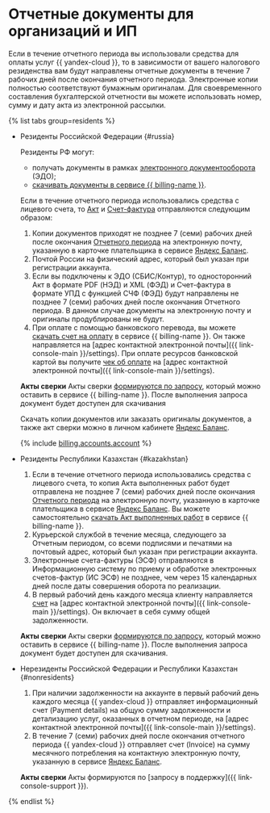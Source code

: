 # Отчетные документы для организаций и ИП


Если в течение отчетного периода вы использовали средства для оплаты услуг {{ yandex-cloud }}, то в зависимости от вашего налогового резиденства вам будут направлены отчетные документы в течение 7 рабочих дней после окончания отчетного периода.
Электронные копии полностью соответствуют бумажным оригиналам. Для своевременного составления бухгалтерской отчетности вы можете использовать номер, сумму и дату акта из электронной рассылки.

{% list tabs group=residents %}


- Резиденты Российской Федерации {#russia}

  Резиденты РФ могут:
  * получать документы в рамках [электронного документооборота](../concepts/edo.md) (ЭДО);
  * [скачивать документы в сервисе {{ billing-name }}](../operations/download-reporting-docs.md). 

  Если в течение отчетного периода использовались средства с лицевого счета, то [Акт](../concepts/act.md) и [Счет-фактура](../concepts/invoice.md) отправляются следующим образом:
  1. Копии документов приходят не позднее 7 (семи) рабочих дней после окончания [Отчетного периода](../concepts/reporting-period.md) на электронную почту, указанную в карточке плательщика в сервисе [Яндекс Баланс](https://balance.yandex.ru).
  1. Почтой России на физический адрес, который был указан при регистрации аккаунта.
  1. Если вы подключены к ЭДО (СБИС/Контур), то односторонний Акт в формате PDF (НЭД) и XML (ФЭД) и Счет-фактура в формате УПД с функцией СЧФ (ФЭД) будут направлены не позднее 7 (семи) рабочих дней после окончания Отчетного периода. В данном случае документы на электронную почту и оригиналы продублированы не будут.
  1. При оплате с помощью банковского перевода, вы можете [скачать счет на оплату](../operations/pay-the-bill.md) в сервисе {{ billing-name }}. Он также направляется на [адрес контактной электронной почты]({{ link-console-main }}/settings). При оплате ресурсов банковской картой вы получите [чек об оплате](../concepts/individual-bill.md) на [адрес контактной электронной почты]({{ link-console-main }}/settings).
  
  **Акты сверки**
  Акты сверки [формируются по запросу](../operations/download-reporting-docs), который можно оставить в сервисе {{ billing-name }}. После выполнения запроса документ будет доступен для скачивания

  Скачать копии документов или заказать оригиналы документов, а также акт сверки можно в личном кабинете [Яндекс Баланс](https://balance.yandex.ru).

  {% include [billing.accounts.account](../../_includes/billing/accountant-role.md) %}


- Резиденты Республики Казахстан {#kazakhstan}

  1. Если в течение отчетного периода использовались средства с лицевого счета, то копия Акта выполненных работ будет отправлена не позднее 7 (семи) рабочих дней после окончания [Отчетного периода](../concepts/reporting-period.md) на электронную почту, указанную в карточке плательщика в сервисе [Яндекс Баланс](https://balance.yandex.ru). Вы можете самостоятельно [скачать Акт выполненных работ](../operations/download-reporting-docs.md) в сервисе {{ billing-name }}.
  1. Курьерской службой в течение месяца, следующего за Отчетным периодом, со всеми подписями и печатями на почтовый адрес, который был указан при регистрации аккаунта.
  1. Электронные счета-фактуры (ЭСФ) отправляются в Информационную систему по приему и обработке электронных счетов-фактур (ИС ЭСФ) не позднее, чем через 15 календарных дней после даты совершения оборота по реализации.
  1. В первый рабочий день каждого месяца клиенту направляется [счет](../concepts/bill.md) на [адрес контактной электронной почты]({{ link-console-main }}/settings). Он включает в себя сумму общей задолженности.

  **Акты сверки**
  Акты сверки [формируются по запросу](../operations/download-reporting-docs), который можно оставить в сервисе {{ billing-name }}. После выполнения запроса документ будет доступен для скачивания.

- Нерезиденты Российской Федерации и Республики Казахстан {#nonresidents}

  1. При наличии задолженности на аккаунте в первый рабочий день каждого месяца {{ yandex-cloud }} отправляет информационный счет (Payment details) на общую сумму задолженности и детализацию услуг, оказанных в отчетном периоде, на [адрес контактной электронной почты]({{ link-console-main }}/settings).
  1. В течение 7 (семи) рабочих дней после окончания отчетного периода {{ yandex-cloud }} отправляет счет (Invoice) на сумму месячного потребления на контактную электронную почту, указанную в сервисе [Яндекс Баланс](https://balance.yandex.ru).

  **Акты сверки**
  Акты формируются по [запросу в поддержку]({{ link-console-support }}).

{% endlist %}
